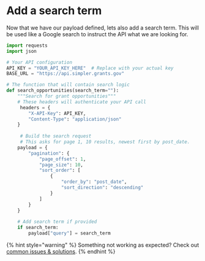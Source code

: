 # Add a search term

Now that we have our payload defined, lets also add a search term. This will be used like a Google search to instruct the API what we are looking for.&#x20;

```python
import requests
import json

# Your API configuration
API_KEY = "YOUR_API_KEY_HERE"  # Replace with your actual key
BASE_URL = "https://api.simpler.grants.gov"

# The function that will contain search logic
def search_opportunities(search_term=""):
    """Search for grant opportunities"""
    # These headers will authenticate your API call
     headers = {
        "X-API-Key": API_KEY,
        "Content-Type": "application/json"
    }
    
     # Build the search request
     # This asks for page 1, 10 results, newest first by post_date.
    payload = {
        "pagination": {
            "page_offset": 1,
            "page_size": 10,
            "sort_order": [
                {
                    "order_by": "post_date",
                    "sort_direction": "descending"
                }
            ]
        }
    }
    
    # Add search term if provided
    if search_term:
        payload["query"] = search_term
```

{% hint style="warning" %}
Something not working as expected? Check out [common issues & solutions](../common-issues-and-solutions.md).&#x20;
{% endhint %}
